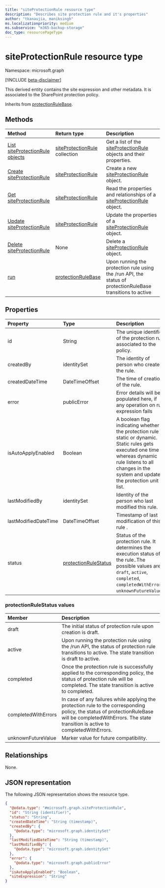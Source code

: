 ```yaml
---
title: "siteProtectionRule resource type"
description: "Describes site protection rule and it's properties"
author: "tkanaujia, maniksingh"
ms.localizationpriority: medium
ms.subservice: "m365-backup-storage"
doc_type: resourcePageType
---
```


# siteProtectionRule resource type

Namespace: microsoft.graph

[!INCLUDE [beta-disclaimer](../../includes/beta-disclaimer.md)]

This derived entity contains the site expression and other metadata. It is associated to the SharePoint protection policy.

Inherits from [protectionRuleBase](../resources/protectionrulebase.md).

## Methods
|Method|Return type|Description|
|:---|:---|:---|
|[List siteProtectionRule objects](../api/sharepointprotectionpolicy-list-siteinclusionrules.md)|[siteProtectionRule](../resources/siteprotectionrule.md) collection|Get a list of the [siteProtectionRule](../resources/siteprotectionrule.md) objects and their properties.|
|[Create siteProtectionRule](../api/sharepointprotectionpolicy-post-siteinclusionrules.md)|[siteProtectionRule](../resources/siteprotectionrule.md)|Create a new [siteProtectionRule](../resources/siteprotectionrule.md) object.|
|[Get siteProtectionRule](../api/siteprotectionrule-get.md)|[siteProtectionRule](../resources/siteprotectionrule.md)|Read the properties and relationships of a [siteProtectionRule](../resources/siteprotectionrule.md) object.|
|[Update siteProtectionRule](../api/siteprotectionrule-update.md)|[siteProtectionRule](../resources/siteprotectionrule.md)|Update the properties of a [siteProtectionRule](../resources/siteprotectionrule.md) object.|
|[Delete siteProtectionRule](../api/sharepointprotectionpolicy-delete-siteinclusionrules.md)|None|Delete a [siteProtectionRule](../resources/siteprotectionrule.md) object.|
|[run](../api/protectionrulebase-run.md)|[protectionRuleBase](../resources/protectionrulebase.md)|Upon running the protection rule using the /run API, the status of protectionRuleBase transitions to active|

## Properties
|Property|Type|Description|
|:---|:---|:---|
|id|String|The unique identifier of the protection rule associated to the policy.|
|createdBy|identitySet|The identity of person who created the rule.|
|createdDateTime|DateTimeOffset|The time of creation of the rule.|
|error|publicError|Error details will be populated here, if any operation on rule expression fails|
|isAutoApplyEnabled|Boolean|A boolean flag indicating whether the protection rule is static or dynamic. Static rules gets executed one time whereas dynamic rule listens to all changes in the system and updates the protection unit list.|
|lastModifiedBy|identitySet|Identity of the person who last modified this rule.|
|lastModifiedDateTime|DateTimeOffset|Timestamp of last modification of this rule .|
|status|[protectionRuleStatus](../resources/protectionrulebase.md#protectionrulestatus-values )|Status of the protection rule. It determines the execution status of the rule..The possible values are: `draft`, `active`, `completed`, `completedWithErrors`, `unknownFutureValue`.|

### protectionRuleStatus values
|Member | Description |
|:------|:------------|
|draft | The initial status of protection rule upon creation is draft.|
|active | Upon running the protection rule using the /run API, the status of protection rule transitions to active. The state transition is draft to active.|
|completed |Once the protection rule is successfully applied to the corresponding policy, the status of protection rule will be completed. The state transition is active to completed.|
|completedWithErrors | In case of any failures while applying the protection rule to the corresponding policy, the status of protectionRuleBase will be completedWithErrors. The state transition is active to completedWithErrors.|
|unknownFutureValue | Marker value for future compatibility.|

## Relationships
None.

## JSON representation
The following JSON representation shows the resource type.
<!-- {
  "blockType": "resource",
  "keyProperty": "id",
  "@odata.type": "microsoft.graph.siteProtectionRule",
  "baseType": "microsoft.backupRestore.protectionRuleBase",
  "openType": false
}
-->
``` json
{
  "@odata.type": "#microsoft.graph.siteProtectionRule",
  "id": "String (identifier)",
  "status": "String",
  "createdDateTime": "String (timestamp)",
  "createdBy": {
    "@odata.type": "microsoft.graph.identitySet"
  },
  "lastModifiedDateTime": "String (timestamp)",
  "lastModifiedBy": {
    "@odata.type": "microsoft.graph.identitySet"
  },
  "error": {
    "@odata.type": "microsoft.graph.publicError"
  },
  "isAutoApplyEnabled": "Boolean",
  "siteExpression": "String"
}
```

